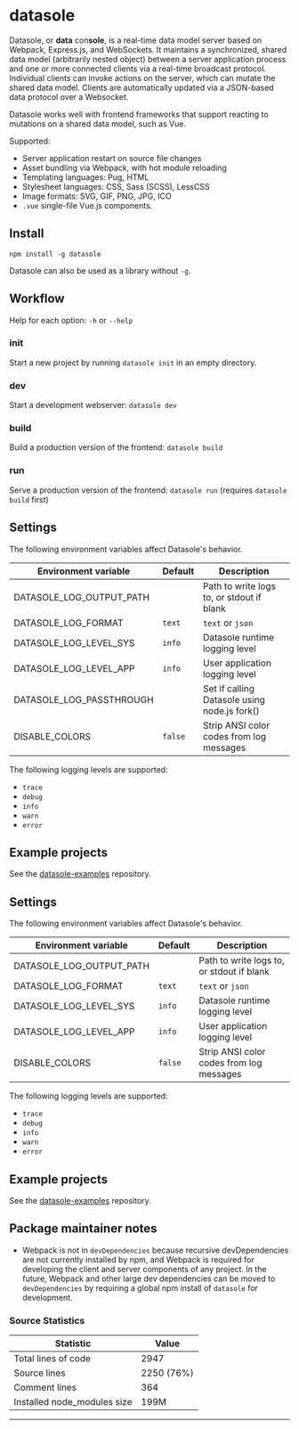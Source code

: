 # datasole

Datasole, or **data** con**sole**, is a real-time data model server based on Webpack, Express.js, and WebSockets.
It maintains a synchronized, shared data model (arbitrarily nested object) between a server application process and one
or more connected clients via a real-time broadcast protocol. Individual clients can invoke actions on the server, which can mutate
the shared data model. Clients are automatically updated via a JSON-based data protocol over a Websocket.

Datasole works well with frontend frameworks that support reacting to mutations on a shared data model, such as Vue.

Supported:

- Server application restart on source file changes
- Asset bundling via Webpack, with hot module reloading
- Templating languages: Pug, HTML
- Stylesheet languages: CSS, Sass (SCSS), LessCSS
- Image formats: SVG, GIF, PNG, JPG, ICO
- `.vue` single-file Vue.js components.

## Install

`npm install -g datasole`

Datasole can also be used as a library without `-g`.

## Workflow

Help for each option: `-h` or `--help`

### init

Start a new project by running `datasole init` in an empty directory.

### dev

Start a development webserver: `datasole dev`

### build

Build a production version of the frontend: `datasole build`

### run

Serve a production version of the frontend: `datasole run` (requires `datasole build` first)

## Settings

The following environment variables affect Datasole's behavior.

| Environment variable     | Default | Description                                  |
| ------------------------ | ------- | -------------------------------------------- |
| DATASOLE_LOG_OUTPUT_PATH |         | Path to write logs to, or stdout if blank    |
| DATASOLE_LOG_FORMAT      | `text`  | `text` or `json`                             |
| DATASOLE_LOG_LEVEL_SYS   | `info`  | Datasole runtime logging level               |
| DATASOLE_LOG_LEVEL_APP   | `info`  | User application logging level               |
| DATASOLE_LOG_PASSTHROUGH |         | Set if calling Datasole using node.js fork() |
| DISABLE_COLORS           | `false` | Strip ANSI color codes from log messages     |

The following logging levels are supported:

- `trace`
- `debug`
- `info`
- `warn`
- `error`

## Example projects

See the [datasole-examples](https://github.com/mayanklahiri/datasole-examples) repository.

## Settings

The following environment variables affect Datasole's behavior.

| Environment variable     | Default | Description                               |
| ------------------------ | ------- | ----------------------------------------- |
| DATASOLE_LOG_OUTPUT_PATH |         | Path to write logs to, or stdout if blank |
| DATASOLE_LOG_FORMAT      | `text`  | `text` or `json`                          |
| DATASOLE_LOG_LEVEL_SYS   | `info`  | Datasole runtime logging level            |
| DATASOLE_LOG_LEVEL_APP   | `info`  | User application logging level            |
| DISABLE_COLORS           | `false` | Strip ANSI color codes from log messages  |

The following logging levels are supported:

- `trace`
- `debug`
- `info`
- `warn`
- `error`

## Example projects

See the [datasole-examples](https://github.com/mayanklahiri/datasole-examples) repository.

## Package maintainer notes

- Webpack is not in `devDependencies` because recursive devDependencies are not currently installed by npm, and Webpack is required for developing the client and server components of any project. In the future, Webpack and other large dev dependencies can be moved to `devDependencies` by requiring a global npm install of `datasole` for development.

### Source Statistics

| Statistic | Value |
| --- | --- |
| Total lines of code | 2947 |
| Source lines | 2250 (76%) |
| Comment lines | 364 |
| Installed node_modules size | 199M |
---

